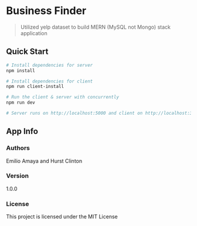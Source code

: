 # Business Finder

> Utilized yelp dataset to build MERN (MySQL not Mongo) stack application

## Quick Start

```bash
# Install dependencies for server
npm install

# Install dependencies for client
npm run client-install

# Run the client & server with concurrently
npm run dev

# Server runs on http://localhost:5000 and client on http://localhost:3000
```

## App Info

### Authors

Emilio Amaya and Hurst Clinton

### Version

1.0.0

### License

This project is licensed under the MIT License
